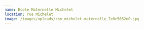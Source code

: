 ```yaml
---
name: École Maternelle Michelet
location: rue Michelet
image: /images/uploads/csm_michelet-maternelle_7e0c5652e0.jpg
---
```

